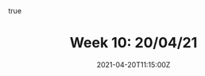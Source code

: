---
type: talk
title: "Week 10: 20/04/21"
event: Tutoring
draft: false

summary: "Non-dimensionalisation"

# Talk start and end times.
date: "2021-04-20T11:15:00Z"
all_day: false

# Schedule page publish date (NOT talk date).
publishDate: "2017-01-01T00:00:00Z"

authors: [admin]
tags: [dynamical systems]

# Is this a featured talk? (true/false)
featured: true

links:
- icon: image
  icon_pack: fas
  name: Notes png
  url: "/week10plan.png"
- icon: file-image
  icon_pack: fas
  name: Notes svg
  url: "/week10plan.svg"

# Enable math on this page?
math: true
---